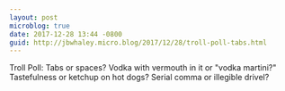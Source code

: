 ```yaml
---
layout: post
microblog: true
date: 2017-12-28 13:44 -0800
guid: http://jbwhaley.micro.blog/2017/12/28/troll-poll-tabs.html
---
```

Troll Poll: Tabs or spaces? Vodka with vermouth in it or "vodka martini?" Tastefulness or ketchup on hot dogs? Serial comma or illegible drivel?
